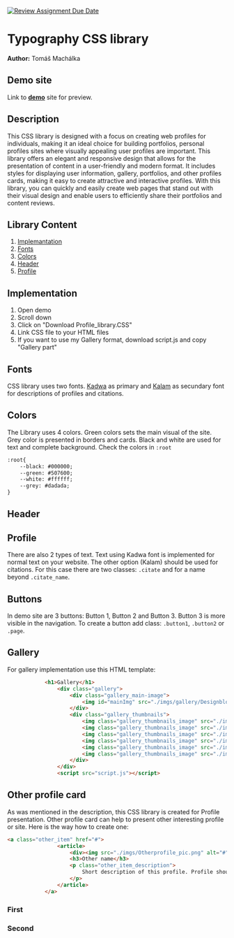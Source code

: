 [![Review Assignment Due Date](https://classroom.github.com/assets/deadline-readme-button-24ddc0f5d75046c5622901739e7c5dd533143b0c8e959d652212380cedb1ea36.svg)](https://classroom.github.com/a/zprwltzm)
# Typography CSS library
**Author:** Tomáš Machálka
## Demo site
Link to **[demo](https://pslib-cz.github.io/2023-l4-web-typographic-library-TomasMachalka/)** site for preview.
## Description
This CSS library is designed with a focus on creating web profiles for individuals, making it an ideal choice for building portfolios, personal profiles sites where visually appealing user profiles are important. This library offers an elegant and responsive design that allows for the presentation of content in a user-friendly and modern format. It includes styles for displaying user information, gallery, portfolios, and other profiles cards, making it easy to create attractive and interactive profiles. With this library, you can quickly and easily create web pages that stand out with their visual design and enable users to efficiently share their portfolios and content reviews.
## Library Content
1. [Implemantation](#Implementation)
2. [Fonts](#Fonts)
3. [Colors](#Colors)
4. [Header](#Header)
5. [Profile](#Profile)

## Implementation
1) Open demo
2) Scroll down
3) Click on "Download Profile_library.CSS"
4) Link CSS file to your HTML files
5) If you want to use my Gallery format, download script.js and copy "Gallery part"
## Fonts
CSS library uses two fonts. [Kadwa](https://fonts.google.com/specimen/Kadwa) as primary and [Kalam](https://fonts.google.com/specimen/Kalam) as secundary font for descriptions of profiles and citations.
## Colors
The Library uses 4 colors.
Green colors sets the main visual of the site. Grey color is presented in borders and cards.
Black and white are used for text and complete background.
Check the colors in  `:root`
```html
:root{
    --black: #000000;
    --green: #507600;
    --white: #ffffff;
    --grey: #dadada;
}
```
## Header
## Profile
There are also 2 types of text. Text using Kadwa font is implemented for normal text on your website. The other option (Kalam) should be used for citations.
For this case there are two classes: `.citate` and for a name beyond `.citate_name`.
## Buttons
In demo site are 3 buttons: Button 1, Button 2 and Button 3. Button 3 is more visible in the navigation.
To create a button add class: `.button1`, `.button2` or `.page`.
## Gallery
For gallery implementation use this HTML template:
```html
            <h1>Gallery</h1>
                <div class="gallery">
                    <div class="gallery_main-image">
                        <img id="mainImg" src="./imgs/gallery/Designblok.jpg" alt="Hlavní obrázek">
                    </div>
                    <div class="gallery_thumbnails">
                        <img class="gallery_thumbnails_image" src="./imgs/gallery/Designblok.jpg" alt="Miniatura 1">
                        <img class="gallery_thumbnails_image" src="./imgs/gallery/hezký_věci.jpg" alt="Miniatura 2">
                        <img class="gallery_thumbnails_image" src="./imgs/gallery/Sklo.jpg" alt="Miniatura 3">
                        <img class="gallery_thumbnails_image" src="./imgs/gallery/stool.jpg" alt="Miniatura 4">
                        <img class="gallery_thumbnails_image" src="./imgs/gallery/Duna.jpg" alt="Miniatura 5">
                        <img class="gallery_thumbnails_image" src="./imgs/gallery/židle.jpg" alt="Miniatura 6">
                    </div>
                </div>
                <script src="script.js"></script>
```
## Other profile card
As was mentioned in the description, this CSS library is created for Profile presentation. Other profile card can help to present other interesting profile or site.
Here is the way how to create one:
```html
<a class="other_item" href="#">
                <article>
                    <div><img src="./imgs/Otherprofile_pic.png" alt="#"></div>
                    <h3>Other name</h3>
                    <p class="other_item_description">
                        Short description of this profile. Profile should be somehow related to the main profile.
                    </p>
                </article>
            </a>
```
### First
### Second
